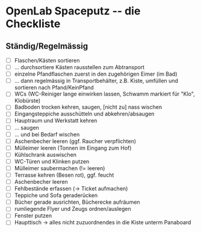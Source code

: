 # OpenLab Spaceputz -- die Checkliste

## Ständig/Regelmässig

- [ ] Flaschen/Kästen sortieren
- [ ] ... durchsortiere Kästen rausstellen zum Abtransport
- [ ] einzelne Pfandflaschen zuerst in den zugehörigen Eimer (im Bad)
- [ ] ... dann regelmässig in Transportbehälter, z.B. Kiste, umfüllen und sortieren nach Pfand/KeinPfand
- [ ] WCs (WC-Reiniger lange einwirken lassen, Schwamm markiert für "Klo", Klobürste)
- [ ] Badboden trocken kehren, saugen, [nicht zu] nass wischen
- [ ] Eingangsteppiche ausschütteln und abkehren/absaugen
- [ ] Hauptraum und Werkstatt kehren
- [ ] ... saugen
- [ ] ... und bei Bedarf wischen
- [ ] Aschenbecher leeren (ggf. Raucher verpflichten)
- [ ] Mülleimer leeren (Tonnen im Eingang zum Hof)
- [ ] Kühlschrank auswischen
- [ ] WC-Türen und Klinken putzen
- [ ] Mülleimer saubermachen (!= leeren)
- [ ] Terrasse kehren (Besen rot), ggf. feucht
- [ ] Aschenbecher leeren
- [ ] Fehlbestände erfassen (-> Ticket aufmachen)
- [ ] Teppiche und Sofa geraderücken
- [ ] Bücher gerade ausrichten, Bücherecke aufräumen
- [ ] rumliegende Flyer und Zeugs ordnen/auslegen
- [ ] Fenster putzen
- [ ] Haupttisch -> alles nicht zuzuordnendes in die Kiste unterm Panaboard
